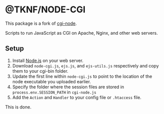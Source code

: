 # @TKNF/NODE-CGI

This package is a fork of [cgi-node](https://github.com/DEDAjs/cgi-node).

Scripts to run JavaScript as CGI on Apache, Nginx, and other web servers.

## Setup

1. Install [Node.js](https://nodejs.org/en/) on your web server.
2. Download `node-cgi.js`, `ejs.js`, and `ejs-utils.js` respectively and copy them to your cgi-bin folder.
3. Update the first line within `node-cgi.js` to point to the location of the node executable you uploaded earlier.
4. Specify the folder where the session files are stored in `process.env.SESSION_PATH` in `cgi-node.js`
5. Add the `Action` and `Handler` to your config file or `.htaccess` file.

This is done.

